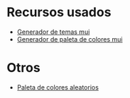 # Recursos usados

- [Generador de temas mui](https://zenoo.github.io/mui-theme-creator/#Accordion)
- [Generador de paleta de colores mui](https://m2.material.io/inline-tools/color/)

# Otros

- [Paleta de colores aleatorios](https://paletadecolores.com.mx/)

